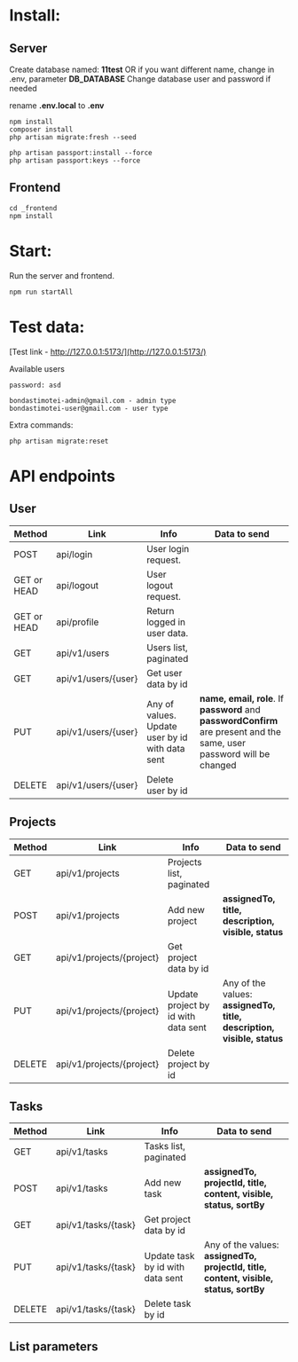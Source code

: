 # Install:

## Server

Create database named: **11test** OR if you want different name, change in .env, parameter **DB_DATABASE**
Change database user and password if needed

rename **.env.local** to **.env**

```
npm install
composer install
php artisan migrate:fresh --seed

php artisan passport:install --force
php artisan passport:keys --force
```

## Frontend

```
cd _frontend
npm install
```

# Start:

Run the server and frontend.

```
npm run startAll
```

# Test data:

[Test link - http://127.0.0.1:5173/](http://127.0.0.1:5173/)

Available users

```
password: asd

bondastimotei-admin@gmail.com - admin type
bondastimotei-user@gmail.com - user type
```

Extra commands:

```
php artisan migrate:reset
```

# API endpoints

## User

| Method      | Link                | Info                                            | Data to send                                                                                                           |
| ----------- | ------------------- | ----------------------------------------------- | ---------------------------------------------------------------------------------------------------------------------- |
| POST        | api/login           | User login request.                             |                                                                                                                        |
| GET or HEAD | api/logout          | User logout request.                            |                                                                                                                        |
| GET or HEAD | api/profile         | Return logged in user data.                     |                                                                                                                        |
| GET         | api/v1/users        | Users list, paginated                           |                                                                                                                        |
| GET         | api/v1/users/{user} | Get user data by id                             |                                                                                                                        |
| PUT         | api/v1/users/{user} | Any of values. Update user by id with data sent | **name, email, role**. If **password** and **passwordConfirm** are present and the same, user password will be changed |
| DELETE      | api/v1/users/{user} | Delete user by id                               |                                                                                                                        |

## Projects

| Method | Link                      | Info                                | Data to send                                                           |
| ------ | ------------------------- | ----------------------------------- | ---------------------------------------------------------------------- |
| GET    | api/v1/projects           | Projects list, paginated            |                                                                        |
| POST   | api/v1/projects           | Add new project                     | **assignedTo, title, description, visible, status**                    |
| GET    | api/v1/projects/{project} | Get project data by id              |                                                                        |
| PUT    | api/v1/projects/{project} | Update project by id with data sent | Any of the values: **assignedTo, title, description, visible, status** |
| DELETE | api/v1/projects/{project} | Delete project by id                |                                                                        |

## Tasks

| Method | Link                | Info                             | Data to send                                                                          |
| ------ | ------------------- | -------------------------------- | ------------------------------------------------------------------------------------- |
| GET    | api/v1/tasks        | Tasks list, paginated            |                                                                                       |
| POST   | api/v1/tasks        | Add new task                     | **assignedTo, projectId, title, content, visible, status, sortBy**                    |
| GET    | api/v1/tasks/{task} | Get project data by id           |                                                                                       |
| PUT    | api/v1/tasks/{task} | Update task by id with data sent | Any of the values: **assignedTo, projectId, title, content, visible, status, sortBy** |
| DELETE | api/v1/tasks/{task} | Delete task by id                |                                                                                       |

## List parameters

